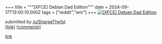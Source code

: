 +++
title = """[XFCE] Debian Dad Edition"""
date = 2024-09-17T13:00:10.000Z
tags = ["reddit","wm"]
+++
[![[XFCE] Debian Dad Edition](https://b.thumbs.redditmedia.com/wlJv57Qinhqy_I05hdMkrrCrsS-KV0Jt6w6Evk85iMM.jpg "[XFCE] Debian Dad Edition")](https://www.reddit.com/r/unixporn/comments/1fiylnj/xfce_debian_dad_edition/)

submitted by [/u/SharpeThe1st](https://www.reddit.com/user/SharpeThe1st)  
[\[link\]](https://www.reddit.com/gallery/1fiylnj) [\[comments\]](https://www.reddit.com/r/unixporn/comments/1fiylnj/xfce_debian_dad_edition/)

[link](https://www.reddit.com/r/unixporn/comments/1fiylnj/xfce_debian_dad_edition/)
